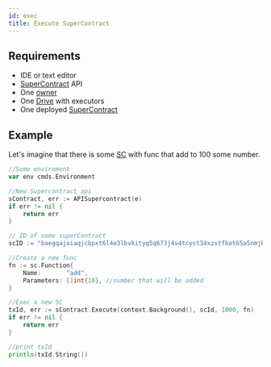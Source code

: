 ```yaml
---
id: exec
title: Execute SuperContract
---
```


## Requirements

- IDE or text editor
- [SuperContract](../../built_in_features/supercontract/overview.md) API
- One [owner](../../roles/owner.md)
- One [Drive](../../built_in_features/drive/overview.md) with executors
- One deployed [SuperContract](../../built_in_features/supercontract/overview.md)

## Example

Let's imagine that there is some [SC](../../built_in_features/supercontract/overview.md) with func that add to 100 some number.

```go
//Some enviroment
var env cmds.Environment

//New Supercontract api
sContract, err := APISupercontract(e)
if err != nil {
	return err
}

// ID of some superContract
scID := "baegqajaiaqjcbpxt6l4e3lbvkityq5q673j4v4tcyst34xzxtfkot65a5nmjbjem"

//Create a new func
fn := sc.Function{
	Name:       "add",
	Parameters: []int{10}, //number that will be added
}

//Exec a new SC
txId, err := sContract.Execute(context.Background(), scId, 1000, fn)
if err != nil {
	return err
}

//print txId
println(txId.String())
```
